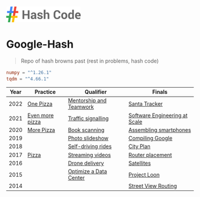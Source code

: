 ![Logo for Google Hash Code, an octothorpe in the Google colours next to the title Hash Code](./hashcode-logo.png)

# Google-Hash
> Repo of hash browns past (rest in problems, hash code)

```toml
numpy = "^1.26.1"
tqdm = "^4.66.1"
```

| **Year** | **Practice**                                         | **Qualifier**                                                     | **Finals**                                                       |
| -------- | ---------------------------------------------------- | ----------------------------------------------------------------- | ---------------------------------------------------------------- |
| 2022     | [One Pizza](./2022/hashcode_2022_practice.pdf)       | [Mentorship and Teamwork](./2022/hashcode_2022_qualifier.pdf) | [Santa Tracker](./2022/hashcode_2022_finals.pdf)                 |
| 2021     | [Even more pizza](./2021/hashcode_2021_practice.pdf) | [Traffic signalling](./2021/hashcode_2021_qualifier.pdf)      | [Software Engineering at Scale](./2021/hashcode_2021_finals.pdf) |
| 2020     | [More Pizza](./2020/hashcode_2020_practice.pdf)      | [Book scanning](./2020/hashcode_2020_qualifier.pdf)           | [Assembling smartphones](./2020/hashcode_2020_finals.pdf)        |
| 2019     |                                                      | [Photo slideshow](./2019/hashcode_2019_qualifier.pdf)         | [Compiling Google](./2019/hashcode_2019_finals.pdf)              |
| 2018     |                                                      | [Self-driving rides](./2018/hashcode_2018_qualifier.pdf)      | [City Plan](./2018/hashcode_2018_finals.pdf)                     |
| 2017     | [Pizza](./2017/hashcode_2017_practice.pdf)           | [Streaming videos](./2017/hashcode_2017_qualifier.pdf)        | [Router placement](./2017/hashcode_2017_finals.pdf)              |
| 2016     |                                                      | [Drone delivery](./2016/hashcode_2016_qualifier.pdf)          | [Satellites](./2016/hashcode_2016_finals.pdf)                    |
| 2015     |                                                      | [Optimize a Data Center](./2015/hashcode_2015_qualifier.pdf)  | [Project Loon](./2015/hashcode_2015_finals.pdf)                  |
| 2014     |                                                      |                                                                   | [Street View Routing](./2014/hashcode_2014_finals.pdf)           |
